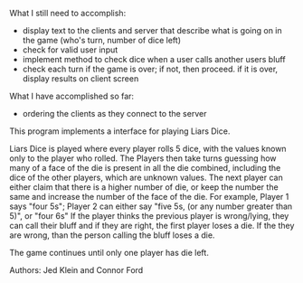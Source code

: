   What I still need to accomplish:
  
  - display text to the clients and server that describe what is going on in the game (who's turn, number of dice left)
  - check for valid user input
  - implement method to check dice when a user calls another users bluff
  - check each turn if the game is over; if not, then proceed. if it is over, display results on client screen
  
  What I have accomplished so far:
  - ordering the clients as they connect to the server
  
  
  This program implements a interface for playing Liars Dice.
 
  Liars Dice is played where every player rolls 5 dice, with the values known only to the player who rolled.
  The Players then take turns guessing how many of a face of the die is present in all the die combined, 
  including the dice of the other players, which are unknown values. The next player can either claim that there is
  a higher number of die, or keep the number the same and increase the number of the face of the die.
  For example, Player 1 says "four 5s"; Player 2 can either say "five 5s, (or any number greater than 5)", or
  "four 6s"
  If the player thinks the previous player is wrong/lying, they can call their bluff and if they are right, the first
  player loses a die. If the they are wrong, than the person calling the bluff loses a die.
 
  The game continues until only one player has die left.
 
  Authors: Jed Klein and Connor Ford
 

 
